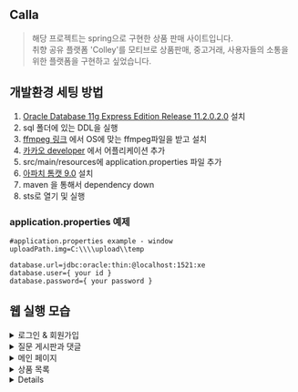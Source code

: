 ## Calla
> 해당 프로젝트는 spring으로 구현한 상품 판매 사이트입니다.
> <br>
> 취향 공유 플랫폼 'Colley'를 모티브로 상품판매, 중고거래, 사용자들의 소통을 위한 플랫폼을 구현하고 싶었습니다.

## 개발환경 세팅 방법
1. <a href="https://www.oracle.com/database/technologies/xe-prior-release-downloads.html">Oracle Database 11g Express Edition Release 11.2.0.2.0</a> 설치
2. sql 폴더에 있는 DDL을 실행
3. <a href="https://ffmpeg.org/download.html"> ffmpeg 링크</a> 에서 OS에 맞는 ffmpeg파일을 받고 설치
4. <a href="https://developers.kakao.com"> 카카오 developer</a> 에서 어플리케이션 추가
3. src/main/resources에 application.properties 파일 추가
4. <a href="https://tomcat.apache.org/download-90.cgi">아파치 톰캣 9.0</a> 설치
5. maven 을 통해서 dependency down
6. sts로 열기 및 실행

### application.properties 예제
```properties
#application.properties example - window
uploadPath.img=C:\\\\upload\\temp

database.url=jdbc:oracle:thin:@localhost:1521:xe
database.user={ your id }
database.password={ your password }
```
## 웹 실행 모습

<details>
  <summary> 로그인 & 회원가입 </summary> 
</details>

<details> 
  <summary> 질문 게시판과 댓글 </summary> 
</details>

<details> 
  <summary>메인 페이지</summary> 
</details>

<details>
  <summary>상품 목록</summary> 
</details>

<details>


<details>
 
 
</details>

<details>
  <summary>장바구니와 결제</summary>
   <

<details>
  
</details>

<details>

</details>

## 사용 기술

|분류|Badge|
|---|---|
|**Front - end** | <img src="https://img.shields.io/badge/HTML5-E34F26?style=flat-square&amp;logo=html5&amp;logoColor=white"> <img src="https://img.shields.io/badge/css3-1572B6?style=flat-square&logo=css3&logoColor=white"> <img src="https://img.shields.io/badge/javascript-F7DF1E?style=flat-square&logo=javascript&logoColor=white"> <img src="https://img.shields.io/badge/jQuery-0769AD?style=flat-square&amp;logo=jQuery&amp;logoColor=white"> <img src="https://img.shields.io/badge/bootstrap-7952B3?style=flat-square&logo=bootstrap&logoColor=white"> |
|**Back - end** |<img src="https://img.shields.io/badge/Spring-6DB33F?style=flat-square&amp;logo=Spring&amp;logoColor=white">|
|**Version Control**|<img src="https://img.shields.io/badge/git-F05032?style=flat-square&logo=git&logoColor=white"> |
|**DB** |<img src="https://img.shields.io/badge/ORACLE-F80000?style=flat-square&logo=oracle&logoColor=white"> |



## ERD - Diagram
![ERD 모델링 최종](https://github.com/cocobono1/Calla07/assets/147673787/e9e40950-76f1-4807-9600-967ccb99a705)

## 컨벤션과 협업전략
<details>
  <summary> Git 관련 </summary>
  <br>
  <p>프로젝트 참여자들은 경험이 부족하여 깃 사용을 간소화하기 위해 다음과 같은 간단한 규칙을 따라야 합니다:</p>
  <br>
  <p>1. 커밋 메세지는 update, feat 두가지로 시작해야한다. <br> 2. 브렌치명은 feature/기능 형식이여야한다. <br> 3. 머지시 develop에 합친 후 이상이 없으면 mater으로 병합한다.<br> 적은 인원 수와 깃 활용 능력을 고려하여 컨벤션은 최대한 간단하게 가져야한다. <br>
  </p>
</details>
<details>
  <summary> 자바 관련</summary> 
  <br>
  <p> 1. 구글 formatter 를 사용한다. <br> 2. restful한 method를 구현하려고 노력한다. <br>
  3. 함수명과 변수명을 적절하게 유지한다. <br> 4. else문을 적게 쓴다. <br> 

 > 머지 할 때 코드리뷰를 진행하는 방식으로 코드를 계속 고쳐왔습니다.
  </p>
</details>



## 제작인원 및 기간
- **총 제작인원:**  <a href="https://github.com/cocobono1">강정묵</a>, <a href="https://github.com/superDDangKong">박진성</a>, <a href="https://github.com/prodo813">김홍석</a>,  <a href="https://github.com/DongGun01">이동건</a> | 해당 링크를 누르면 깃허브 페이지로 이동합니다.
- **제작 기간:** 2023/10/20 ~ 2023/12/17
